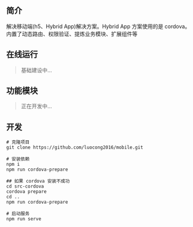 ## 简介
解决移动端(h5、Hybrid App)解决方案。Hybrid App 方案使用的是 cordova。内置了动态路由、权限验证、提炼业务模块、扩展组件等

## 在线运行

> 基础建设中...

## 功能模块

> 正在开发中...


## 开发
```
# 克隆项目
git clone https://github.com/luocong2016/mobile.git

# 安装依赖
npm i
npm run cordova-prepare

## 如果 cordova 安装不成功
cd src-cordova
cordova prepare
cd ..
npm run cordova-prepare

# 启动服务
npm run serve
```